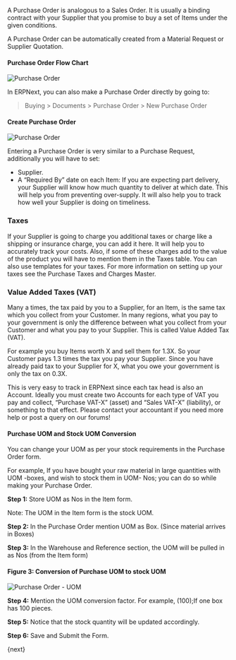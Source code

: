 A Purchase Order is analogous to a Sales Order. It is usually a binding
contract with your Supplier that you promise to buy a set of Items under the
given conditions.

A Purchase Order can be automatically created from a Material Request or
Supplier Quotation.

#### Purchase Order Flow Chart

![Purchase Order](/assets/manual_erpnext_com/old_images/erpnext/purchase-order-f.jpg)

In ERPNext, you can also make a Purchase Order directly by going to:

> Buying > Documents > Purchase Order > New Purchase Order

#### Create Purchase Order

<img class="screenshot" alt="Purchase Order" src="/assets/manual_erpnext_com/img/buying/purchase-order.png">

Entering a Purchase Order is very similar to a Purchase Request, additionally
you will have to set:

  * Supplier.
  * A “Required By” date on each Item: If you are expecting part delivery, your Supplier will know how much quantity to deliver at which date. This will help you from preventing over-supply. It will also help you to track how well your Supplier is doing on timeliness.

### Taxes

If your Supplier is going to charge you additional taxes or charge like a
shipping or insurance charge, you can add it here. It will help you to
accurately track your costs. Also, if some of these charges add to the value
of the product you will have to mention them in the Taxes table. You can also
use templates for your taxes. For more information on setting up your taxes
see the Purchase Taxes and Charges Master.

### Value Added Taxes (VAT)

Many a times, the tax paid by you to a Supplier, for an Item, is the same tax
which you collect from your Customer. In many regions, what you pay to your
government is only the difference between what you collect from your Customer
and what you pay to your Supplier. This is called Value Added Tax (VAT).

For example you buy Items worth X and sell them for 1.3X. So your Customer
pays 1.3 times the tax you pay your Supplier. Since you have already paid tax
to your Supplier for X, what you owe your government is only the tax on 0.3X.

This is very easy to track in ERPNext since each tax head is also an Account.
Ideally you must create two Accounts for each type of VAT you pay and collect,
“Purchase VAT-X” (asset) and “Sales VAT-X” (liability), or something to that
effect. Please contact your accountant if you need more help or post a query
on our forums!

  

#### Purchase UOM and Stock UOM Conversion

You can change your UOM as per your stock requirements in the Purchase Order
form.

For example, If you have bought your raw material in large quantities with UOM
-boxes, and wish to stock them in UOM- Nos; you can do so while making your
Purchase Order.

__Step 1:__ Store UOM as Nos in the Item form.

Note: The UOM in the Item form is the stock UOM.

__Step 2:__ In the Purchase Order mention UOM as Box. (Since material arrives in
Boxes)

__Step 3:__ In the Warehouse and Reference section, the UOM will be pulled in as
Nos (from the Item form)

#### Figure 3: Conversion of Purchase UOM to stock UOM


<img class="screenshot" alt="Purchase Order - UOM" src="/assets/manual_erpnext_com/img/buying/purchase-order-uom.png">

__Step 4:__ Mention the UOM conversion factor. For example, (100);If one box has
100 pieces.  

__Step 5:__  Notice that the stock quantity will be updated accordingly.

__Step 6:__ Save and Submit the Form.

  
{next}
